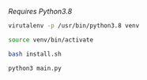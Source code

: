 *Requires Python3.8*
```bash
virutalenv -p /usr/bin/python3.8 venv
```
```bash
source venv/bin/activate
```
```bash
bash install.sh
```
```bash
python3 main.py
```
